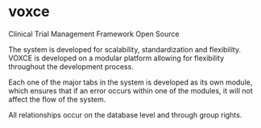 voxce
=====

Clinical Trial Management Framework Open Source

The system is developed for scalability, standardization and flexibility. VOXCE is developed on a modular platform allowing for flexibility throughout the development process. 

Each one of the major tabs in the system is developed as its own module, which ensures that if an error occurs within one of the modules, it will not affect the flow of the system.

All relationships occur on the database level and through group rights.
